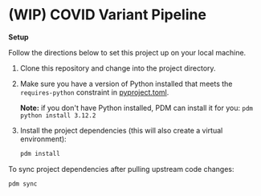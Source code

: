 # (WIP) COVID Variant Pipeline

**Setup**

Follow the directions below to set this project up on your local machine.

1. Clone this repository and change into the project directory.
2. Make sure you have a version of Python installed that meets the `requires-python` constraint in [pyproject.toml](pyproject.toml).

    **Note:** if you don't have Python installed, PDM can install it for you: `pdm python install 3.12.2`
3. Install the project dependencies (this will also create a virtual environment):

    ```bash
    pdm install
    ```

To sync project dependencies after pulling upstream code changes:

```bash
pdm sync
```